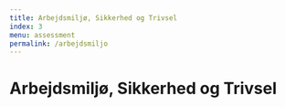 ```yaml
---
title: Arbejdsmiljø, Sikkerhed og Trivsel
index: 3
menu: assessment
permalink: /arbejdsmiljo
---
```


# Arbejdsmiljø, Sikkerhed og Trivsel

